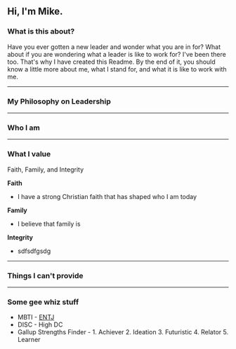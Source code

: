## Hi, I'm Mike.




### What is this about?
Have you ever gotten a new leader and wonder what you are in for? What about if you are wondering what a leader is like to work for? I've been there too. That's why I have created this Readme. By the end of it, you should know a little more about me, what I stand for, and what it is like to work with me.

---
### My Philosophy on Leadership 


---
### Who I am



---
### What I value

Faith, Family, and Integrity

**Faith**
- I have a strong Christian faith that has shaped who I am today

**Family**
- I believe that family is 

**Integrity**
- sdfsdfgsdg

---
### Things I can't provide

---


### Some gee whiz stuff

- MBTI - [ENTJ](https://www.16personalities.com/entj-personality)
- DISC - High DC
- Gallup Strengths Finder - 1. Achiever 2. Ideation 3. Futuristic 4. Relator 5. Learner
